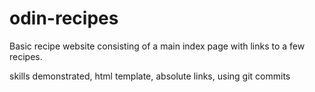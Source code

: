 # odin-recipes

Basic recipe website consisting of a main index page with links to a few recipes.

skills demonstrated, html template, absolute links, using git commits
